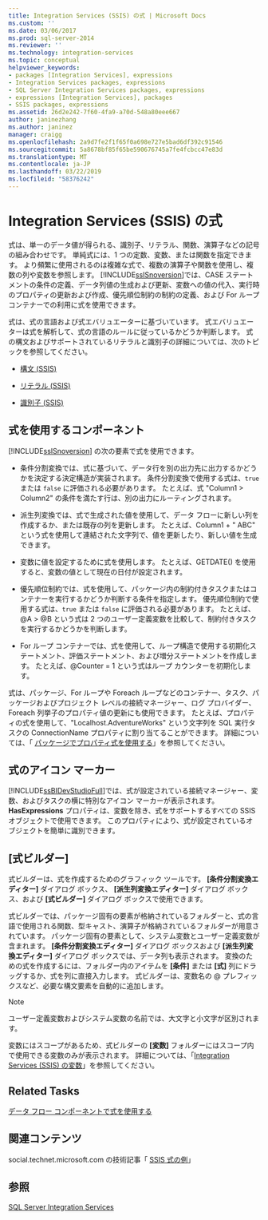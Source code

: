 ```yaml
---
title: Integration Services (SSIS) の式 | Microsoft Docs
ms.custom: ''
ms.date: 03/06/2017
ms.prod: sql-server-2014
ms.reviewer: ''
ms.technology: integration-services
ms.topic: conceptual
helpviewer_keywords:
- packages [Integration Services], expressions
- Integration Services packages, expressions
- SQL Server Integration Services packages, expressions
- expressions [Integration Services], packages
- SSIS packages, expressions
ms.assetid: 26d2e242-7f60-4fa9-a70d-548a80eee667
author: janinezhang
ms.author: janinez
manager: craigg
ms.openlocfilehash: 2a9d7fe2f1f65f0a698e727e5bad6df392c91546
ms.sourcegitcommit: 5a8678bf85f65be590676745a7fe4fcbcc47e83d
ms.translationtype: MT
ms.contentlocale: ja-JP
ms.lasthandoff: 03/22/2019
ms.locfileid: "58376242"
---
```

# <a name="integration-services-ssis-expressions"></a>Integration Services (SSIS) の式
  式は、単一のデータ値が得られる、識別子、リテラル、関数、演算子などの記号の組み合わせです。 単純式には、1 つの定数、変数、または関数を指定できます。 より頻繁に使用されるのは複雑な式で、複数の演算子や関数を使用し、複数の列や変数を参照します。 [!INCLUDE[ssISnoversion](../../includes/ssisnoversion-md.md)]では、CASE ステートメントの条件の定義、データ列値の生成および更新、変数への値の代入、実行時のプロパティの更新および作成、優先順位制約の制約の定義、および For ループ コンテナーでの利用に式を使用できます。  
  
 式は、式の言語および式エバリュエーターに基づいています。 式エバリュエーターは式を解析して、式の言語のルールに従っているかどうか判断します。 式の構文およびサポートされているリテラルと識別子の詳細については、次のトピックを参照してください。  
  
-   [構文 (SSIS)](syntax-ssis.md)  
  
-   [リテラル (SSIS)](numeric-string-and-boolean-literals.md)  
  
-   [識別子 (SSIS)](identifiers-ssis.md)  
  
## <a name="components-that-use-expressions"></a>式を使用するコンポーネント  
 [!INCLUDE[ssISnoversion](../../includes/ssisnoversion-md.md)] の次の要素で式を使用できます。  
  
-   条件分割変換では、式に基づいて、データ行を別の出力先に出力するかどうかを決定する決定構造が実装されます。 条件分割変換で使用する式は、`true` または `false` に評価される必要があります。 たとえば、式 "Column1 > Column2" の条件を満たす行は、別の出力にルーティングされます。  
  
-   派生列変換では、式で生成された値を使用して、データ フローに新しい列を作成するか、または既存の列を更新します。 たとえば、Column1 + " ABC" という式を使用して連結された文字列で、値を更新したり、新しい値を生成できます。  
  
-   変数に値を設定するために式を使用します。 たとえば、GETDATE() を使用すると、変数の値として現在の日付が設定されます。  
  
-   優先順位制約では、式を使用して、パッケージ内の制約付きタスクまたはコンテナーを実行するかどうか判断する条件を指定します。 優先順位制約で使用する式は、`true` または `false` に評価される必要があります。 たとえば、\@A > \@B という式は 2 つのユーザー定義変数を比較して、制約付きタスクを実行するかどうかを判断します。  
  
-   For ループ コンテナーでは、式を使用して、ループ構造で使用する初期化ステートメント、評価ステートメント、および増分ステートメントを作成します。 たとえば、\@Counter = 1 という式はループ カウンターを初期化します。  
  
 式は、パッケージ、For ループや Foreach ループなどのコンテナー、タスク、パッケージおよびプロジェクト レベルの接続マネージャー、ログ プロバイダー、Foreach 列挙子のプロパティ値の更新にも使用できます。 たとえば、プロパティの式を使用して、"Localhost.AdventureWorks" という文字列を SQL 実行タスクの ConnectionName プロパティに割り当てることができます。 詳細については、「 [パッケージでプロパティ式を使用する](use-property-expressions-in-packages.md)」を参照してください。  
  
## <a name="icon-markers-for-expressions"></a>式のアイコン マーカー  
 [!INCLUDE[ssBIDevStudioFull](../../includes/ssbidevstudiofull-md.md)]では、式が設定されている接続マネージャー、変数、およびタスクの横に特別なアイコン マーカーが表示されます。 **HasExpressions** プロパティは、変数を除き、式をサポートするすべての SSIS オブジェクトで使用できます。 このプロパティにより、式が設定されているオブジェクトを簡単に識別できます。  
  
## <a name="expression-builder"></a>[式ビルダー]  
 式ビルダーは、式を作成するためのグラフィック ツールです。 **[条件分割変換エディター]** ダイアログ ボックス、 **[派生列変換エディター]** ダイアログ ボックス、および **[式ビルダー]** ダイアログ ボックスで使用できます。  
  
 式ビルダーでは、パッケージ固有の要素が格納されているフォルダーと、式の言語で使用される関数、型キャスト、演算子が格納されているフォルダーが用意されています。 パッケージ固有の要素として、システム変数とユーザー定義変数が含まれます。 **[条件分割変換エディター]** ダイアログ ボックスおよび **[派生列変換エディター]** ダイアログ ボックスでは、データ列も表示されます。 変換のための式を作成するには、フォルダー内のアイテムを **[条件]** または **[式]** 列にドラッグするか、式を列に直接入力します。 式ビルダーは、変数名の \@ プレフィックスなど、必要な構文要素を自動的に追加します。  
  
> [!NOTE]  
>  ユーザー定義変数およびシステム変数の名前では、大文字と小文字が区別されます。  
  
 変数にはスコープがあるため、式ビルダーの **[変数]** フォルダーにはスコープ内で使用できる変数のみが表示されます。 詳細については、「[Integration Services (SSIS) の変数](../integration-services-ssis-variables.md)」を参照してください。  
  
## <a name="related-tasks"></a>Related Tasks  
 [データ フロー コンポーネントで式を使用する](../use-an-expression-in-a-data-flow-component.md)  
  
## <a name="related-content"></a>関連コンテンツ  
 social.technet.microsoft.com の技術記事「 [SSIS 式の例](https://go.microsoft.com/fwlink/?LinkId=220761)」  
  
## <a name="see-also"></a>参照  
 [SQL Server Integration Services](../sql-server-integration-services.md)  
  
  
